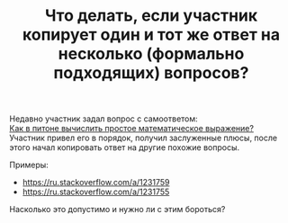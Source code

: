 ﻿---
title: "Что делать, если участник копирует один и тот же ответ на несколько (формально подходящих) вопросов?"
se.owner.user_id: 1365
se.owner.display_name: "insolor"
se.owner.link: "https://ru.meta.stackoverflow.com/users/1365/insolor"
se.link: "https://ru.meta.stackoverflow.com/questions/11301/%d0%a7%d1%82%d0%be-%d0%b4%d0%b5%d0%bb%d0%b0%d1%82%d1%8c-%d0%b5%d1%81%d0%bb%d0%b8-%d1%83%d1%87%d0%b0%d1%81%d1%82%d0%bd%d0%b8%d0%ba-%d0%ba%d0%be%d0%bf%d0%b8%d1%80%d1%83%d0%b5%d1%82-%d0%be%d0%b4%d0%b8%d0%bd-%d0%b8-%d1%82%d0%be%d1%82-%d0%b6%d0%b5-%d0%be%d1%82%d0%b2%d0%b5%d1%82-%d0%bd%d0%b0-%d0%bd%d0%b5%d1%81%d0%ba%d0%be%d0%bb%d1%8c%d0%ba%d0%be-%d1%84%d0%be%d1%80%d0%bc%d0%b0%d0%bb%d1%8c%d0%bd%d0%be-%d0%bf"
se.question_id: 11301
se.post_type: question
---
<p>Недавно участник задал вопрос с самоответом:<br />
<a href="https://ru.stackoverflow.com/q/1231360/1365">Как в питоне вычислить простое математическое выражение?</a><br />
Участник привел его в порядок, получил заслуженные плюсы, после этого начал копировать ответ на другие похожие вопросы.</p>
<p>Примеры:</p>
<ul>
<li><a href="https://ru.stackoverflow.com/a/1231759">https://ru.stackoverflow.com/a/1231759</a></li>
<li><a href="https://ru.stackoverflow.com/a/1231755">https://ru.stackoverflow.com/a/1231755</a></li>
</ul>
<p>Насколько это допустимо и нужно ли с этим бороться?</p>
